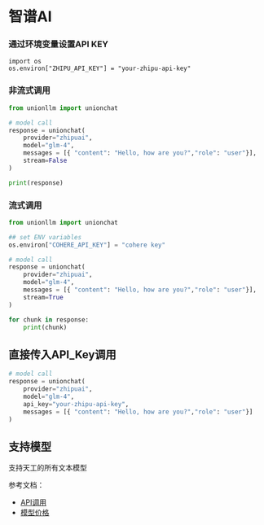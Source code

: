 # 智谱AI

### 通过环境变量设置API KEY

```
import os 
os.environ["ZHIPU_API_KEY"] = "your-zhipu-api-key"
```

### 非流式调用

```python
from unionllm import unionchat

# model call
response = unionchat(
    provider="zhipuai",
    model="glm-4", 
    messages = [{ "content": "Hello, how are you?","role": "user"}],
    stream=False
)

print(response)
```

### 流式调用

```python
from unionllm import unionchat

## set ENV variables
os.environ["COHERE_API_KEY"] = "cohere key"

# model call
response = unionchat(
    provider="zhipuai",
    model="glm-4", 
    messages = [{ "content": "Hello, how are you?","role": "user"}],
    stream=True
)

for chunk in response:
    print(chunk)
```

## 直接传入API_Key调用

```python
# model call
response = unionchat(
    provider="zhipuai",
    model="glm-4", 
    api_key="your-zhipu-api-key",
    messages = [{ "content": "Hello, how are you?","role": "user"}]
)
```


## 支持模型
支持天工的所有文本模型

参考文档：
- [API调用](https://open.bigmodel.cn/dev/api)
- [模型价格](https://open.bigmodel.cn/pricing)
```